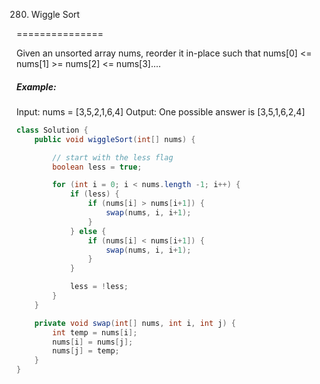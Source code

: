 280. Wiggle Sort

===============

Given an unsorted array nums, reorder it in-place such that nums[0] <= nums[1] >= nums[2] <= nums[3]....

##### Example:

Input: nums = [3,5,2,1,6,4]
Output: One possible answer is [3,5,1,6,2,4]

```java
class Solution {
    public void wiggleSort(int[] nums) {

        // start with the less flag
        boolean less = true;

        for (int i = 0; i < nums.length -1; i++) {
            if (less) {
                if (nums[i] > nums[i+1]) {
                    swap(nums, i, i+1);
                }
            } else {
                if (nums[i] < nums[i+1]) {
                    swap(nums, i, i+1);
                }
            }

            less = !less;
        }
    }

    private void swap(int[] nums, int i, int j) {
        int temp = nums[i];
        nums[i] = nums[j];
        nums[j] = temp;
    }
}
```


